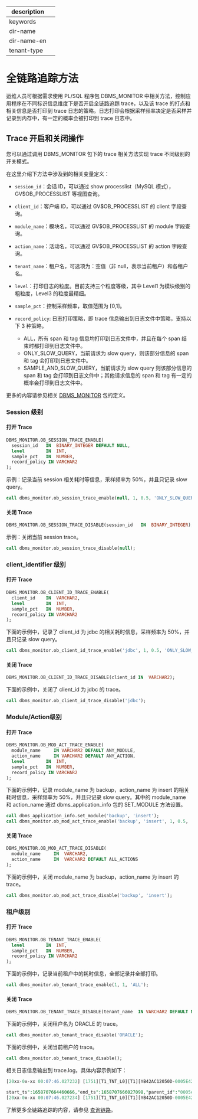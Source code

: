 |description||
|---|---|
|keywords||
|dir-name||
|dir-name-en||
|tenant-type||

# 全链路追踪方法

运维人员可根据需求使用 PL/SQL 程序包 DBMS_MONITOR 中相关方法，控制应用程序在不同标识信息维度下是否开启全链路追踪 trace，以及该 trace 的打点和相关信息是否打印到 trace 日志的策略。日志打印会根据采样频率决定是否采样并记录到内存中，有一定的概率会被打印到 trace 日志中。

## Trace 开启和关闭操作

您可以通过调用 DBMS_MONITOR 包下的 trace 相关方法实现 trace 不同级别的开关模式。

在这里介绍下方法中涉及到的相关变量定义：

- `session_id`：会话 ID，可以通过 show processlist（MySQL 模式），GV$OB_PROCESSLIST 等视图查询。
- `client_id`：客户端 ID，可以通过 GV$OB_PROCESSLIST 的 client 字段查询。
- `module_name`：模块名，可以通过 GV$OB_PROCESSLIST 的 module 字段查询。
- `action_name`：活动名，可以通过 GV$OB_PROCESSLIST 的 action 字段查询。
- `tenant_name`：租户名，可选项为：空值（非 null，表示当前租户）和各租户名。
- `level`：打印日志的粒度。目前支持三个粒度等级，其中 Level1 为模块级别的粗粒度，Level3 的粒度最精细。
- `sample_pct`：控制采样频率，取值范围为 [0,1]。
- `record_policy`: 日志打印策略，即 trace 信息输出到日志文件中策略，支持以下 3 种策略。

   - ALL，所有 span 和 tag 信息均打印到日志文件中，并且在每个 span 结束时都打印到日志文件中。
   - ONLY_SLOW_QUERY，当前请求为 slow query，则该部分信息的 span 和 tag 会打印到日志文件中。
   - SAMPLE_AND_SLOW_QUERY，当前请求为 slow query 则该部分信息的 span 和 tag 会打印到日志文件中；其他请求信息的 span 和 tag 有一定的概率会打印到日志文件中。

更多的内容请参见相关 [DBMS_MONITOR](../../../700.reference/500.sql-reference/300.pl-reference/300.pl-oracle/1400.pl-system-package-oracle/10000.dbms-monitor-oracle/100.dbms-monitor-overview-oracle.md) 包的定义。

### Session 级别

#### 打开 Trace

```sql
DBMS_MONITOR.OB_SESSION_TRACE_ENABLE(
  session_id   IN  BINARY_INTEGER DEFAULT NULL,
  level        IN  INT,
  sample_pct   IN  NUMBER,
  record_policy IN VARCHAR2
);

```
示例：记录当前 session 相关耗时等信息，采样频率为 50%，并且只记录 slow query。

```sql
call dbms_monitor.ob_session_trace_enable(null, 1, 0.5, 'ONLY_SLOW_QUERY');
```

#### 关闭 Trace

```sql
DBMS_MONITOR.OB_SESSION_TRACE_DISABLE(session_id   IN  BINARY_INTEGER);
```

示例：关闭当前 session trace。

```sql
call dbms_monitor.ob_session_trace_disable(null);
```

### client_identifier 级别

#### 打开 Trace

```sql
DBMS_MONITOR.OB_CLIENT_ID_TRACE_ENABLE(
  client_id    IN  VARCHAR2,
  level        IN  INT,
  sample_pct   IN  NUMBER,
  record_policy IN VARCHAR2
);
```

下面的示例中，记录了 client_id 为 jdbc 的相关耗时信息，采样频率为 50%，并且只记录 slow query。

```sql
call dbms_monitor.ob_client_id_trace_enable('jdbc', 1, 0.5, 'ONLY_SLOW_QUERY');
```

#### 关闭 Trace

```sql
DBMS_MONITOR.OB_CLIENT_ID_TRACE_DISABLE(client_id IN  VARCHAR2);
```

下面的示例中，关闭了 client_id 为 jdbc 的 trace。

```sql
call dbms_monitor.ob_client_id_trace_disable('jdbc');
```

### Module/Action级别

#### 打开 Trace

```sql
DBMS_MONITOR.OB_MOD_ACT_TRACE_ENABLE(
  module_name     IN VARCHAR2 DEFAULT ANY_MODULE,
  action_name     IN VARCHAR2 DEFAULT ANY_ACTION,
  level        IN  INT,
  sample_pct   IN  NUMBER,
  record_policy IN VARCHAR2
);
```

下面的示例中，记录 module_name 为 backup，action_name 为 insert 的相关耗时信息，采样频率为 50%，并且只记录 slow query。其中的 module_name 和 action_name 通过 dbms_application_info 包的 SET_MODULE 方法设置。

```sql
call dbms_application_info.set_module('backup', 'insert');
call dbms_monitor.ob_mod_act_trace_enable('backup', 'insert', 1, 0.5, 'ONLY_SLOW_QUERY');
```
#### 关闭 Trace

```sql
DBMS_MONITOR.OB_MOD_ACT_TRACE_DISABLE(
  module_name     IN  VARCHAR2,
  action_name     IN  VARCHAR2 DEFAULT ALL_ACTIONS
);
```

下面的示例中，关闭 module_name 为 backup，action_name 为 insert 的 trace。

```sql
call dbms_monitor.ob_mod_act_trace_disable('backup', 'insert');
```

### 租户级别

#### 打开 Trace

```sql
DBMS_MONITOR.OB_TENANT_TRACE_ENABLE(
  level        IN  INT,
  sample_pct   IN  NUMBER,
  record_policy IN VARCHAR2
);
```

下面的示例中，记录当前租户中的耗时信息，全部记录并全部打印。

```sql
call dbms_monitor.ob_tenant_trace_enable(1, 1, 'ALL');
```

#### 关闭 Trace

```sql
DBMS_MONITOR.OB_TENANT_TRACE_DISABLE(tenant_name  IN VARCHAR2 DEFAULT NULL);
```

下面的示例中，关闭租户名为 ORACLE 的 trace。

```sql
call dbms_monitor.ob_tenant_trace_disable('ORACLE');
```

下面的示例中，关闭当前租户的 trace。

```sql
call dbms_monitor.ob_tenant_trace_disable();
```

相关日志信息输出到 trace.log，具体内容示例如下：

```sql
[20xx-0x-xx 00:07:46.027232] [1751][T1_TNT_L0][T1][YB42AC12050D-0005E42565DA44B2-0-0] {"trace_id":"0005e495-f920-5adc-7cd1-3730afa11dbd","name":"sql_execute","id":"0005e426-2c2b-0755-0000-000000000005","

start_ts":1658707664460666,"end_ts":1658707666027098,"parent_id":"0005e426-3355-05b6-0000-000000000002","is_follow":false}
[20xx-0x-xx 00:07:46.027234] [1751][T1_TNT_L0][T1][YB42AC12050D-0005E42565DA44B2-0-0] {"trace_id":"0005e495-f920-5adc-7cd1-3730afa11dbd","name":"pc_get_plan","id":"0005e426-5aac-d38c-0000-000000000004","start_ts":1658707664460552,"end_ts":1658707664460660,"parent_id":"0005e426-a22f-6cd4-0000-000000000003","is_follow":false}
```

了解更多全链路追踪的内容，请参见 [查询链路](https://www.oceanbase.com/docs/enterprise-oceanbase-ocp-cn-10000000000775814)。
